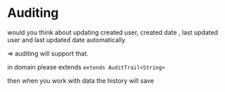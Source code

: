 # Auditing

would you think about updating created user, created date , last updated user and last updated date automatically

=> auditing will support that.

in domain please extends `extends AuditTrail<String>`


then when you work with data the history will save